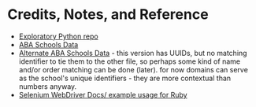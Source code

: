 # Credits, Notes, and Reference

  + [Exploratory Python repo](https://github.com/data-creative/law-schools-py)
  + [ABA Schools Data](https://raw.githubusercontent.com/data-creative/law-schools-py/master/data/schools.json)
  + [Alternate ABA Schools Data](https://raw.githubusercontent.com/data-creative/law-schools-py/master/data/schools_alt.json) - this version has UUIDs, but no matching identifier to tie them to the other file, so perhaps some kind of name and/or order matching can be done (later). for now domains can serve as the school's unique identifiers - they are more contextual than numbers anyway.
  + [Selenium WebDriver Docs/ example usage for Ruby](https://github.com/SeleniumHQ/selenium/wiki/Ruby-Bindings#api-example)
